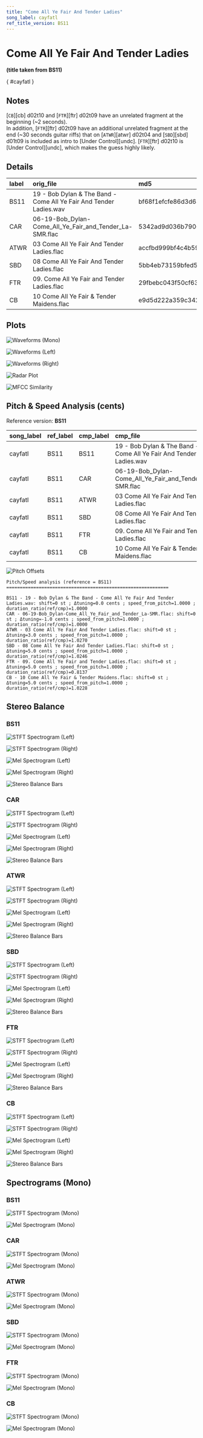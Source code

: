 ```yaml
---
title: "Come All Ye Fair And Tender Ladies"
song_label: cayfatl
ref_title_version: BS11
---
```


# Come All Ye Fair And Tender Ladies

**(title taken from BS11)**

[](){ #cayfatl }

## Notes

[`CB`][cb] d02t10 and [`FTR`][ftr] d02t09 have an unrelated fragment at the beginning (~2 seconds).  
In addition, [`FTR`][ftr] d02t09 have an additional unrelated fragment at the end (~30 seconds guitar riffs) that on [`ATWR`][atwr] d02t04 and [`SBD`][sbd] d01t09 is included as intro to [Under Control][undc]. [`FTR`][ftr] d02t10 is [Under Control][undc], which makes the guess highly likely.


## Details

| label   | orig_file                                                          | md5                              |   disc |   track |   duration_sec | duration_fmt   |   loudness |   loudness_left |   loudness_right |   loudness_balance |      rms |   rms_left |   rms_right |   rms_balance |   lr_corr |   spectral_centroid |
|:--------|:-------------------------------------------------------------------|:---------------------------------|-------:|--------:|---------------:|:---------------|-----------:|----------------:|-----------------:|-------------------:|---------:|-----------:|------------:|--------------:|----------:|--------------------:|
| BS11    | 19 - Bob Dylan & The Band - Come All Ye Fair And Tender Ladies.wav | bf68f1efcfe86d3d683254c4d382caf2 |      6 |      19 |        129.44  | 02:09:440      |   -18.7012 |        -18.748  |         -18.1126 |          -0.635442 | 0.111353 |   0.109742 |    0.120024 |    -0.0102824 |  0.875364 |             1952.81 |
| CAR     | 06-19-Bob_Dylan-Come_All_Ye_Fair_and_Tender_La-SMR.flac            | 5342ad9d036b7906e19f6b25573795e5 |      6 |      19 |        129.441 | 02:09:441      |   -18.7011 |        -18.7448 |         -18.1094 |          -0.635425 | 0.111356 |   0.109744 |    0.120027 |    -0.0102833 |  0.875364 |             1822.98 |
| ATWR    | 03 Come All Ye Fair And Tender Ladies.flac                         | accfbd999bf4c4b59a4bdca25b5c5a06 |      2 |       3 |        126.04  | 02:06:040      |   -16.6739 |        -13.4321 |         -15.1599 |           1.72784  | 0.146647 |   0.210521 |    0.168948 |     0.0415725 |  0.160977 |             1574.52 |
| SBD     | 08 Come All Ye Fair And Tender Ladies.flac                         | 5bb4eb73159bfed53c6e6e9810412869 |      1 |       8 |        126.333 | 02:06:333      |   -14.7465 |        -11.5113 |         -13.2127 |           1.70141  | 0.181137 |   0.259991 |    0.208819 |     0.0511712 |  0.160369 |             1563.3  |
| FTR     | 09. Come All Ye Fair and Tender Ladies.flac                        | 29fbebc043f50cf638f77ca76495a76f |      2 |       9 |        159.067 | 02:39:067      |   -14.3325 |        -10.1876 |         -14.4559 |           4.26838  | 0.185068 |   0.298385 |    0.170794 |     0.12759   |  0.162874 |             1267.85 |
| CB      | 10 Come All Ye Fair & Tender Maidens.flac                          | e9d5d222a359c342afdc6d8facadd4c9 |      2 |      10 |        126.56  | 02:06:560      |   -15.0209 |        -11.584  |         -13.8445 |           2.26047  | 0.178171 |   0.263902 |    0.19604  |     0.067862  |  0.161045 |             1292.29 |

## Plots
![Waveforms (Mono)](../assets/songs/cayfatl/cayfatl-waveforms_Mono.png)

![Waveforms (Left)](../assets/songs/cayfatl/cayfatl-waveforms_L.png)

![Waveforms (Right)](../assets/songs/cayfatl/cayfatl-waveforms_R.png)

![Radar Plot](../assets/songs/cayfatl/cayfatl-radar_plot.png)

![MFCC Similarity](../assets/songs/cayfatl/cayfatl-similarity_matrix.png)

## Pitch & Speed Analysis (cents)

Reference version: **BS11**

| song_label   | ref_label   | cmp_label   | cmp_file                                                           |   tuning_cents_cmp |   tuning_cents_ref |   delta_tuning_cents |   semitone_shift_vs_ref |   chroma_similarity |   speed_factor_from_pitch |   duration_ratio_ref_over_cmp |
|:-------------|:------------|:------------|:-------------------------------------------------------------------|-------------------:|-------------------:|---------------------:|------------------------:|--------------------:|--------------------------:|------------------------------:|
| cayfatl      | BS11        | BS11        | 19 - Bob Dylan & The Band - Come All Ye Fair And Tender Ladies.wav |                -38 |                -38 |                    0 |                       0 |            1        |                         1 |                      1        |
| cayfatl      | BS11        | CAR         | 06-19-Bob_Dylan-Come_All_Ye_Fair_and_Tender_La-SMR.flac            |                -39 |                -38 |                   -1 |                       0 |            0.999997 |                         1 |                      0.999995 |
| cayfatl      | BS11        | ATWR        | 03 Come All Ye Fair And Tender Ladies.flac                         |                -35 |                -38 |                    3 |                       0 |            0.993152 |                         1 |                      1.02698  |
| cayfatl      | BS11        | SBD         | 08 Come All Ye Fair And Tender Ladies.flac                         |                -33 |                -38 |                    5 |                       0 |            0.992939 |                         1 |                      1.02459  |
| cayfatl      | BS11        | FTR         | 09. Come All Ye Fair and Tender Ladies.flac                        |                -33 |                -38 |                    5 |                       0 |            0.988502 |                         1 |                      0.813747 |
| cayfatl      | BS11        | CB          | 10 Come All Ye Fair & Tender Maidens.flac                          |                -33 |                -38 |                    5 |                       0 |            0.993487 |                         1 |                      1.02276  |

![Pitch Offsets](../assets/songs/cayfatl/cayfatl-pitch_offsets.png)

````text
Pitch/Speed analysis (reference = BS11)
============================================================

BS11 - 19 - Bob Dylan & The Band - Come All Ye Fair And Tender Ladies.wav: shift=0 st ; Δtuning=0.0 cents ; speed_from_pitch=1.0000 ; duration_ratio(ref/cmp)=1.0000
CAR - 06-19-Bob_Dylan-Come_All_Ye_Fair_and_Tender_La-SMR.flac: shift=0 st ; Δtuning=-1.0 cents ; speed_from_pitch=1.0000 ; duration_ratio(ref/cmp)=1.0000
ATWR - 03 Come All Ye Fair And Tender Ladies.flac: shift=0 st ; Δtuning=3.0 cents ; speed_from_pitch=1.0000 ; duration_ratio(ref/cmp)=1.0270
SBD - 08 Come All Ye Fair And Tender Ladies.flac: shift=0 st ; Δtuning=5.0 cents ; speed_from_pitch=1.0000 ; duration_ratio(ref/cmp)=1.0246
FTR - 09. Come All Ye Fair and Tender Ladies.flac: shift=0 st ; Δtuning=5.0 cents ; speed_from_pitch=1.0000 ; duration_ratio(ref/cmp)=0.8137
CB - 10 Come All Ye Fair & Tender Maidens.flac: shift=0 st ; Δtuning=5.0 cents ; speed_from_pitch=1.0000 ; duration_ratio(ref/cmp)=1.0228

````

## Stereo Balance

### BS11

![STFT Spectrogram (Left)](../assets/songs/cayfatl/cayfatl-BS11_spectrogram_L.png)

![STFT Spectrogram (Right)](../assets/songs/cayfatl/cayfatl-BS11_spectrogram_R.png)

![Mel Spectrogram (Left)](../assets/songs/cayfatl/cayfatl-BS11_melspec_L.png)

![Mel Spectrogram (Right)](../assets/songs/cayfatl/cayfatl-BS11_melspec_R.png)

![Stereo Balance Bars](../assets/songs/cayfatl/cayfatl-BS11_balance.png)

### CAR

![STFT Spectrogram (Left)](../assets/songs/cayfatl/cayfatl-CAR_spectrogram_L.png)

![STFT Spectrogram (Right)](../assets/songs/cayfatl/cayfatl-CAR_spectrogram_R.png)

![Mel Spectrogram (Left)](../assets/songs/cayfatl/cayfatl-CAR_melspec_L.png)

![Mel Spectrogram (Right)](../assets/songs/cayfatl/cayfatl-CAR_melspec_R.png)

![Stereo Balance Bars](../assets/songs/cayfatl/cayfatl-CAR_balance.png)

### ATWR

![STFT Spectrogram (Left)](../assets/songs/cayfatl/cayfatl-ATWR_spectrogram_L.png)

![STFT Spectrogram (Right)](../assets/songs/cayfatl/cayfatl-ATWR_spectrogram_R.png)

![Mel Spectrogram (Left)](../assets/songs/cayfatl/cayfatl-ATWR_melspec_L.png)

![Mel Spectrogram (Right)](../assets/songs/cayfatl/cayfatl-ATWR_melspec_R.png)

![Stereo Balance Bars](../assets/songs/cayfatl/cayfatl-ATWR_balance.png)

### SBD

![STFT Spectrogram (Left)](../assets/songs/cayfatl/cayfatl-SBD_spectrogram_L.png)

![STFT Spectrogram (Right)](../assets/songs/cayfatl/cayfatl-SBD_spectrogram_R.png)

![Mel Spectrogram (Left)](../assets/songs/cayfatl/cayfatl-SBD_melspec_L.png)

![Mel Spectrogram (Right)](../assets/songs/cayfatl/cayfatl-SBD_melspec_R.png)

![Stereo Balance Bars](../assets/songs/cayfatl/cayfatl-SBD_balance.png)

### FTR

![STFT Spectrogram (Left)](../assets/songs/cayfatl/cayfatl-FTR_spectrogram_L.png)

![STFT Spectrogram (Right)](../assets/songs/cayfatl/cayfatl-FTR_spectrogram_R.png)

![Mel Spectrogram (Left)](../assets/songs/cayfatl/cayfatl-FTR_melspec_L.png)

![Mel Spectrogram (Right)](../assets/songs/cayfatl/cayfatl-FTR_melspec_R.png)

![Stereo Balance Bars](../assets/songs/cayfatl/cayfatl-FTR_balance.png)

### CB

![STFT Spectrogram (Left)](../assets/songs/cayfatl/cayfatl-CB_spectrogram_L.png)

![STFT Spectrogram (Right)](../assets/songs/cayfatl/cayfatl-CB_spectrogram_R.png)

![Mel Spectrogram (Left)](../assets/songs/cayfatl/cayfatl-CB_melspec_L.png)

![Mel Spectrogram (Right)](../assets/songs/cayfatl/cayfatl-CB_melspec_R.png)

![Stereo Balance Bars](../assets/songs/cayfatl/cayfatl-CB_balance.png)

## Spectrograms (Mono)

### BS11

![STFT Spectrogram (Mono)](../assets/songs/cayfatl/cayfatl-BS11_spectrogram_Mono.png)

![Mel Spectrogram (Mono)](../assets/songs/cayfatl/cayfatl-BS11_melspec_Mono.png)

### CAR

![STFT Spectrogram (Mono)](../assets/songs/cayfatl/cayfatl-CAR_spectrogram_Mono.png)

![Mel Spectrogram (Mono)](../assets/songs/cayfatl/cayfatl-CAR_melspec_Mono.png)

### ATWR

![STFT Spectrogram (Mono)](../assets/songs/cayfatl/cayfatl-ATWR_spectrogram_Mono.png)

![Mel Spectrogram (Mono)](../assets/songs/cayfatl/cayfatl-ATWR_melspec_Mono.png)

### SBD

![STFT Spectrogram (Mono)](../assets/songs/cayfatl/cayfatl-SBD_spectrogram_Mono.png)

![Mel Spectrogram (Mono)](../assets/songs/cayfatl/cayfatl-SBD_melspec_Mono.png)

### FTR

![STFT Spectrogram (Mono)](../assets/songs/cayfatl/cayfatl-FTR_spectrogram_Mono.png)

![Mel Spectrogram (Mono)](../assets/songs/cayfatl/cayfatl-FTR_melspec_Mono.png)

### CB

![STFT Spectrogram (Mono)](../assets/songs/cayfatl/cayfatl-CB_spectrogram_Mono.png)

![Mel Spectrogram (Mono)](../assets/songs/cayfatl/cayfatl-CB_melspec_Mono.png)
